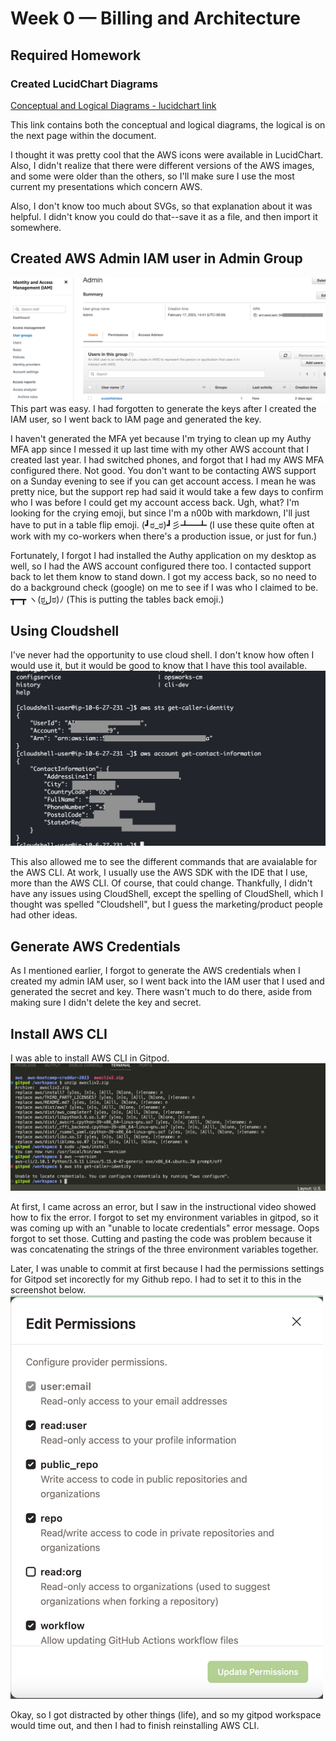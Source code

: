 # Week 0 — Billing and Architecture

## Required Homework

### Created LucidChart Diagrams

[Conceptual and Logical Diagrams - lucidchart link](https://lucid.app/lucidchart/aa9990f6-e027-439a-8b9c-319736fe2f68/edit?viewport_loc=-98%2C300%2C2434%2C1141%2C0_0&invitationId=inv_24aa1449-1320-42a7-8650-ad8f36ff9a23)

This link contains both the conceptual and logical diagrams, the logical is on the next page within the document.

I thought it was pretty cool that the AWS icons were available in LucidChart. Also, I didn't realize that there were different versions of the AWS images, and some were older than the others, so I'll make sure I use the most current my presentations which concern AWS.

Also, I don't know too much about SVGs, so that explanation about it was helpful. I didn't know you could do that--save it as a file, and then import it somewhere. 

## Created AWS Admin IAM user in Admin Group
![Screenshot of IAM Admin User](assets/week0/week0_adminuser0.png)
This part was easy. I had forgotten to generate the keys after I created the IAM user, so I went back to IAM page and generated the key. 

I haven't generated the MFA yet because I'm trying to clean up my Authy MFA app since I messed it up last time with my other AWS account that I created last year. I had switched phones, and forgot that I had my AWS MFA configured there. Not good. You don't want to be contacting AWS support on a Sunday evening to see if you can get account access. I mean he was pretty nice, but the support rep had said it would take a few days to confirm who I was before I could get my account access back. Ugh, what? I'm looking for the crying emoji, but since I'm a n00b with markdown, I'll just have to put in a table flip emoji. (┛ಠ_ಠ)┛彡┻━┻ (I use these quite often at work with my co-workers when there's a production issue, or just for fun.)

Fortunately, I forgot I had installed the Authy application on my desktop as well, so I had the AWS account configured there too. I contacted support back to let them know to stand down. I got my access back, so no need to do a background check (google) on me to see if I was who I claimed to be. ┳━┳ ヽ(ಠل͜ಠ)ﾉ (This is putting the tables back emoji.)

## Using Cloudshell

I've never had the opportunity to use cloud shell. I don't know how often I would use it, but it would be good to know that I have this tool available.
![Screenshot of CloudShell](assets/week0/week0_cloudtrail0.png) 

This also allowed me to see the different commands that are avaialable for the AWS CLI. At work, I usually use the AWS SDK with the IDE that I use, more than the AWS CLI. Of course, that could change. Thankfully, I didn't have any issues using CloudShell, except the spelling of CloudShell, which I thought was spelled "Cloudshell", but I guess the marketing/product people had other ideas.

## Generate AWS Credentials
As I mentioned earlier, I forgot to generate the AWS credentials when I created my admin IAM user, so I went back into the IAM user that I used and generated the secret and key. There wasn't much to do there, aside from making sure I didn't delete the key and secret. 

## Install AWS CLI

I was able to install AWS CLI in Gitpod. 
![Installing AWS CLI in Gitpod](assets/week0/week0_gitpod_cli_install0.png)


At first, I came across an error, but I saw in the instructional video showed how to fix the error. I forgot to set my environment variables in gitpod, so it was coming up with an "unable to locate credentials" error message. Oops forgot to set those. Cutting and pasting the code was problem because it was concatenating the strings of the three environment variables together.

Later, I was unable to commit at first because I had the permissions settings for Gitpod set incorectly for my Github repo. 
I had to set it to this in the screenshot below.
![Gitpod permissions need to be set correctly](assets/week0/week0_gitpod_permissions_github20.png)


Okay, so I got distracted by other things (life), and so my gitpod workspace would time out, and then I had to finish reinstalling AWS CLI.
